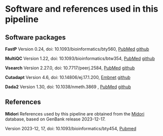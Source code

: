 # Software and references used in this pipeline

## Software packages

**FastP**
Version 0.24, doi: 10.1093/bioinformatics/bty560, [PubMed](https://pubmed.ncbi.nlm.nih.gov/30423086/) [github](https://github.com/OpenGene/fastp)

**MultiQC**
Version 1.22, doi: 10.1093/bioinformatics/btw354, [PubMed](https://pubmed.ncbi.nlm.nih.gov/27312411/) [github](https://github.com/MultiQC/MultiQC)

**Vsearch**
Version 2.27.0, doi: 10.7717/peerj.2584, [PubMed](https://pubmed.ncbi.nlm.nih.gov/27781170/) [github](https://github.com/torognes/vsearch)

**Cutadapt**
Version 4.6, doi: 10.14806/ej.17.1.200, [Embnet](https://journal.embnet.org/index.php/embnetjournal/article/view/200) [github](https://github.com/marcelm/cutadapt)

**Dada2**
Version 1.30, doi: 10.1038/nmeth.3869 , [PubMed](https://pubmed.ncbi.nlm.nih.gov/27214047/) [github](https://github.com/benjjneb/dada2)


## References

**Midori**
References used by this pipeline are obtained from the [Midori](https://www.reference-midori.info/) database, based on GenBank release 2023-12-17.

Version 2023-12, 17, doi: 10.1093/bioinformatics/bty454, [Pubmed](https://pubmed.ncbi.nlm.nih.gov/29878054/)